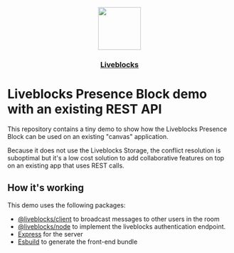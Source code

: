 <p align="center">
  <a href="https://liveblocks.io">
    <img src="https://liveblocks.io/icon-192x192.png" height="96">
    <h3 align="center">Liveblocks</h3>
  </a>
</p>

# Liveblocks Presence Block demo with an existing REST API

This repository contains a tiny demo to show how the Liveblocks Presence Block can be used on an existing "canvas" application.

Because it does not use the Liveblocks Storage, the conflict resolution is suboptimal but it's a low cost solution to add collaborative features on top on an existing app that uses REST calls.

## How it's working

This demo uses the following packages:

- [@liveblocks/client](https://github.com/liveblocks/liveblocks) to broadcast messages to other users in the room
- [@liveblocks/node](https://github.com/liveblocks/liveblocks) to implement the liveblocks authentication endpoint.
- [Express](https://expressjs.com/) for the server
- [Esbuild](https://esbuild.github.io/) to generate the front-end bundle
